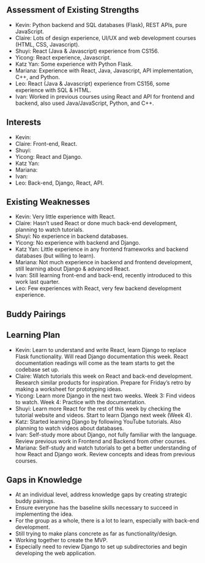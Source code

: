 ## Assessment of Existing Strengths
- Kevin: Python backend and SQL databases (Flask), REST APIs, pure JavaScript.
- Claire: Lots of design experience, UI/UX and web development courses (HTML, CSS, Javascript).
- Shuyi: React (Java & Javascript) experience from CS156.
- Yicong: React experience, Javascript.
- Katz Yan: Some experience with Python Flask.
- Mariana: Experience with React, Java, Javascript, API implementation, C++, and Python.
- Leo: React (Java & Javascript) experience from CS156, some experience with SQL & HTML.
- Ivan: Worked in previous courses using React and API for frontend and backend, also used Java/JavaScript, Python, and C++.

## Interests
- Kevin:
- Claire: Front-end, React.
- Shuyi:
- Yicong: React and Django.
- Katz Yan:
- Mariana:
- Ivan:
- Leo: Back-end, Django, React, API.

## Existing Weaknesses
- Kevin: Very little experience with React.
- Claire: Hasn’t used React or done much back-end development, planning to watch tutorials.
- Shuyi: No experience in backend databases.
- Yicong: No experience with backend and Django.
- Katz Yan: Little experience in any frontend frameworks and backend databases (but willing to learn).
- Mariana: Not much experience in backend and frontend development, still learning about Django & advanced React.
- Ivan: Still learning front-end and back-end, recently introduced to this work last quarter.
- Leo: Few experiences with React, very few backend development experience.

## Buddy Pairings

## Learning Plan
- Kevin: Learn to understand and write React, learn Django to replace Flask functionality. Will read Django documentation this week. React documentation readings will come as the team starts to get the codebase set up.
- Claire: Watch tutorials this week on React and back-end development. Research similar products for inspiration. Prepare for Friday’s retro by making a worksheet for prototyping ideas.
- Yicong: Learn more Django in the next two weeks. Week 3: Find videos to watch. Week 4: Practice with the documentation.
- Shuyi: Learn more React for the rest of this week by checking the tutorial website and videos. Start to learn Django next week (Week 4).
- Katz: Started learning Django by following YouTube tutorials. Also planning to watch videos about databases.
- Ivan: Self-study more about Django, not fully familiar with the language. Review previous work in Frontend and Backend from other courses.
- Mariana: Self-study and watch tutorials to get a better understanding of how React and Django work. Review concepts and ideas from previous courses.

## Gaps in Knowledge
- At an individual level, address knowledge gaps by creating strategic buddy pairings.
- Ensure everyone has the baseline skills necessary to succeed in implementing the idea.
- For the group as a whole, there is a lot to learn, especially with back-end development.
- Still trying to make plans concrete as far as functionality/design.
- Working together to create the MVP.
- Especially need to review Django to set up subdirectories and begin developing the web application.